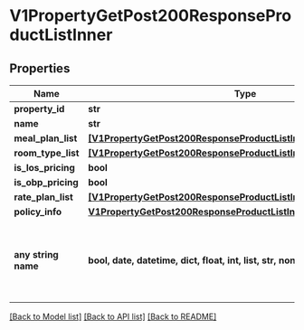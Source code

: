 # V1PropertyGetPost200ResponseProductListInner


## Properties
Name | Type | Description | Notes
------------ | ------------- | ------------- | -------------
**property_id** | **str** |  | [optional] 
**name** | **str** |  | [optional] 
**meal_plan_list** | [**[V1PropertyGetPost200ResponseProductListInnerMealPlanListInner]**](V1PropertyGetPost200ResponseProductListInnerMealPlanListInner.md) |  | [optional] 
**room_type_list** | [**[V1PropertyGetPost200ResponseProductListInnerRoomTypeListInner]**](V1PropertyGetPost200ResponseProductListInnerRoomTypeListInner.md) |  | [optional] 
**is_los_pricing** | **bool** |  | [optional] 
**is_obp_pricing** | **bool** |  | [optional] 
**rate_plan_list** | [**[V1PropertyGetPost200ResponseProductListInnerRatePlanListInner]**](V1PropertyGetPost200ResponseProductListInnerRatePlanListInner.md) |  | [optional] 
**policy_info** | [**V1PropertyGetPost200ResponseProductListInnerPolicyInfo**](V1PropertyGetPost200ResponseProductListInnerPolicyInfo.md) |  | [optional] 
**any string name** | **bool, date, datetime, dict, float, int, list, str, none_type** | any string name can be used but the value must be the correct type | [optional]

[[Back to Model list]](../README.md#documentation-for-models) [[Back to API list]](../README.md#documentation-for-api-endpoints) [[Back to README]](../README.md)


